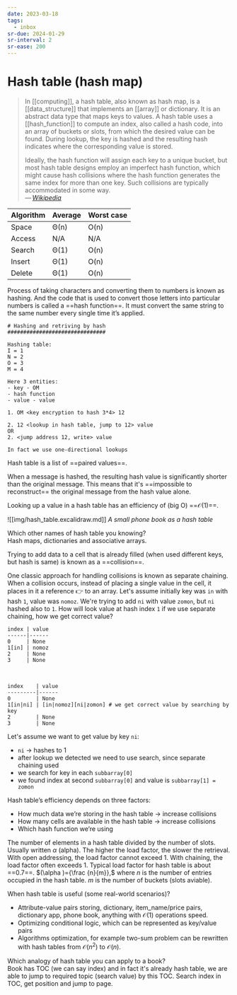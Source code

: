 ```yaml
---
date: 2023-03-18
tags:
  - inbox
sr-due: 2024-01-29
sr-interval: 2
sr-ease: 200
---
```


# Hash table (hash map)

> In [[computing]], a hash table, also known as hash map, is a
> [[data_structure]] that implements an [[array]] or dictionary. It is an
> abstract data type that maps keys to values. A hash table uses a
> [[hash_function]] to compute an index, also called a hash code, into an array
> of buckets or slots, from which the desired value can be found. During lookup,
> the key is hashed and the resulting hash indicates where the corresponding
> value is stored.
>
> Ideally, the hash function will assign each key to a unique bucket, but most
> hash table designs employ an imperfect hash function, which might cause hash
> collisions where the hash function generates the same index for more than one
> key. Such collisions are typically accommodated in some way.\
> — <cite>[Wikipedia](https://en.wikipedia.org/wiki/Hash_table)</cite>

| Algorithm | Average | Worst case |
| --------- | ------- | ---------- |
| Space     | Θ(n)    | O(n)       |
| Access    | N/A     | N/A        |
| Search    | Θ(1)    | O(n)       |
| Insert    | Θ(1)    | O(n)       |
| Delete    | Θ(1)    | O(n)       |

Process of taking characters and converting them to numbers is known as hashing.
And the code that is used to convert those letters into particular numbers is
called a ==hash function==. It must convert the same string to the same number
every single time it’s applied.
```text
# Hashing and retriving by hash
###############################

Hashing table:
I = 1
N = 2
O = 3
M = 4

Here 3 entities:
- key - OM
- hash function
- value - value

1. OM <key encryption to hash 3*4> 12

2. 12 <lookup in hash table, jump to 12> value
OR
2. <jump address 12, write> value

In fact we use one-directional lookups
```

Hash table is a list of ==paired values==.

When a message is hashed, the resulting hash value is significantly shorter than
the original message. This means that it's ==impossible to reconstruct== the
original message from the hash value alone.

Looking up a value in a hash table has an efficiency of (big O)
==$\mathcal{O}(1)$==.

![[img/hash_table.excalidraw.md]]
_A small phone book as a hash table_

Which other names of hash table you knowing?
&#10;<br>
Hash maps, dictionaries and associative arrays.

Trying to add data to a cell that is already filled (when used different keys,
but hash is same) is known as a ==collision==.

One classic approach for handling collisions is known as separate chaining. When
a collision occurs, instead of placing a single value in the cell, it places in
it a reference 👉 to an array. Let's assume initially key was `in` with hash
`1`, value was `nomoz`. We're trying to add `ni` with value `zomon`, but `ni`
hashed also to `1`. How will look value at hash index `1` if we use separate
chaining, how we get correct value?
```
index | value
------|------
0     | None
1[in] | nomoz
2     | None
3     | None
```
&#10;<br>
```
index    | value
---------|------
0        | None
1[in|ni] | [in|nomoz][ni|zomon] # we get correct value by searching by key
2        | None
3        | None
```
Let's assume we want to get value by key `ni`:
- `ni` → hashes to 1
- after lookup we detected we need to use search, since separate chaining used
- we search for key in each `subbarray[0]`
- we found index at second `subbarray[0]` and value is `subbarray[1] = zomon`

Hash table’s efficiency depends on three factors:
&#10;<br>
- How much data we’re storing in the hash table → increase collisions
- How many cells are available in the hash table → increase collisions
- Which hash function we’re using

The number of elements in a hash table divided by the number of slots. Usually
written $\alpha$ (alpha). The higher the load factor, the slower the retrieval.
With open addressing, the load factor cannot exceed 1. With chaining, the load
factor often exceeds 1. Typical load factor for hash table is about ==$0.7$==.
$(\alpha )={\frac {n}{m}},$ where $n$ is the number of entries occupied in the
hash table. $m$ is the number of buckets (slots aviable).

When hash table is useful (some real-world scenarios)?
&#10;<br>
- Attribute-value pairs storing, dictionary, item_name/price pairs, dictionary
app, phone book, anything with $\mathcal{O}(1)$ operations speed.
- Optimizing conditional logic, which can be represented as key/value pairs
- Algorithms optimization, for example two-sum problem can be rewritten with
hash tables from $\mathcal{O}(n^2)$ to $\mathcal{O}(n)$.

Which analogy of hash table you can apply to a book?
&#10;<br>
Book has TOC (we can say index) and in fact it's already hash table, we are able
to jump to required topic (search value) by this TOC. Search index in TOC, get
position and jump to page.
